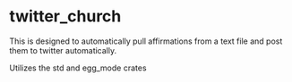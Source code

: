 # twitter_church

This is designed to automatically pull affirmations from a text file and post them to twitter automatically. 

Utilizes the std and egg_mode crates

